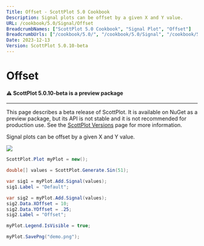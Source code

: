 ```yaml
---
Title: Offset - ScottPlot 5.0 Cookbook
Description: Signal plots can be offset by a given X and Y value.
URL: /cookbook/5.0/Signal/Offset
BreadcrumbNames: ["ScottPlot 5.0 Cookbook", "Signal Plot", "Offset"]
BreadcrumbUrls: ["/cookbook/5.0/", "/cookbook/5.0/Signal", "/cookbook/5.0/Signal/Offset"]
Date: 2023-12-13
Version: ScottPlot 5.0.10-beta
---
```


# Offset



<div class='alert alert-warning' role='alert'><h4 class='alert-heading py-0 my-0'>⚠️ ScottPlot 5.0.10-beta is a preview package</h4><hr /><p class='mb-0'><span class='fw-semibold'>This page describes a beta release of ScottPlot.</span> It is available on NuGet as a preview package, but its API is not stable and it is not recommended for production use. See the <a href='https://scottplot.net/versions/'>ScottPlot Versions</a> page for more information. </p></div>



Signal plots can be offset by a given X and Y value.

[![](/cookbook/5.0/images/Offset.png)](/cookbook/5.0/images/Offset.png)

```cs
ScottPlot.Plot myPlot = new();

double[] values = ScottPlot.Generate.Sin(51);

var sig1 = myPlot.Add.Signal(values);
sig1.Label = "Default";

var sig2 = myPlot.Add.Signal(values);
sig2.Data.XOffset = 10;
sig2.Data.YOffset = .25;
sig2.Label = "Offset";

myPlot.Legend.IsVisible = true;

myPlot.SavePng("demo.png");

```

